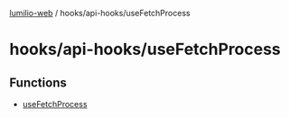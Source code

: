 [lumilio-web](../../../modules.md) / hooks/api-hooks/useFetchProcess

# hooks/api-hooks/useFetchProcess

## Functions

- [useFetchProcess](functions/useFetchProcess.md)
